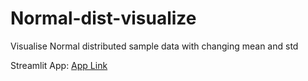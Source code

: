 # Normal-dist-visualize
Visualise Normal distributed sample data with changing mean and std

Streamlit App: <a href="https://samp-suman-normal-dist-visualize-app-lkntug.streamlit.app/" target="_blank"> App Link </a>
